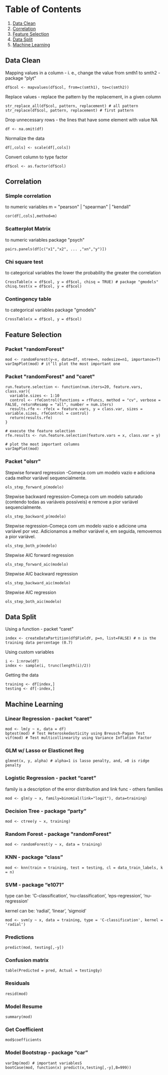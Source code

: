 # Table of Contents
1. [Data Clean](#data-clean)
2. [Correlation](#correlation)
3. [Feature Selection](#feature-selection)
4. [Data Split](#data-split)
5. [Machine Learning](#machine-learning)


## Data Clean
Mapping values in a column - i. e., change the value from smth1 to smth2 - package “plyt”

    df$col <- mapvalues(df$col, from=c(smth1), to=c(smth2))

Replace values - replace the pattern by the replacement, in a given column

    str_replace_all(df$col, pattern, replacement) # all pattern
    str_replace(df$col, pattern, replacement) # first pattern

Drop unnecessary rows - the lines that have some element with value NA

    df <- na.omit(df)

Normalize the data

    df[,cols] <- scale(df[,cols])

Convert column to type factor

    df$col <- as.factor(df$col)

## Correlation
### Simple correlation
to numeric variables
m = "pearson" | "spearman" | "kendall"

    cor(df[,cols],method=m)

### Scatterplot Matrix
to numeric variables
package "psych"

    pairs.panels(df[c("x1","x2", ... ,"xn","y")])

### Chi square test
to categorical variables
the lower the probability the greater the correlation

    CrossTable(x = df$col, y = df$col, chisq = TRUE) # package "gmodels"
    chisq.test(x = df$col, y = df$col)

### Contingency table
to categorical variables
package "gmodels"

    CrossTable(x = df$col, y = df$col)

## Feature Selection
### Packet "randomForest"
    mod <- randomForest(y~x, data=df, ntree=n, nodesize=n1, importance=T)
    varImpPlot(mod) # it’ll plot the most important one

### Packet "randomForest" and "caret"
    run.feature.selection <- function(num.iters=20, feature.vars, class.var){
      variable.sizes <- 1:10
      control <- rfeControl(functions = rfFuncs, method = "cv", verbose = FALSE, returnResamp = "all", number = num.iters)
      results.rfe <- rfe(x = feature.vars, y = class.var, sizes = variable.sizes, rfeControl = control)		
      return(results.rfe) 
    }

    # execute the feature selection
    rfe.results <- run.feature.selection(feature.vars = x, class.var = y) 

    # plot the most important columns
    varImpPlot(mod) 

### Packet "olsrr"
Stepwise forward regression -Começa com um modelo vazio e adiciona cada melhor variável sequencialmente. 

    ols_step_forward_p(modelo) 

Stepwise backward regression-Começa com um modelo saturado (contendo todas as variáveis possíveis) e remove a pior variável sequencialmente. 

    ols_step_backward_p(modelo) 

Stepwise regression-Começa com um modelo vazio e adicione uma variável por vez.  Adicionamos a melhor variável e, em seguida, removemos a pior variável. 

    ols_step_both_p(modelo) 

Stepwise AIC forward regression

    ols_step_forward_aic(modelo) 

Stepwise AIC backward regression

    ols_step_backward_aic(modelo) 

Stepwise AIC regression

    ols_step_both_aic(modelo)


## Data Split
Using a function - packet “caret”

    index <- createDataPartition(df$FieldY, p=n, list=FALSE) # n is the training data percentage (0.7)

Using custom variables 

    i <- 1:nrow(df)
    index <- sample(i, trunc(length(i)/2))

Getting the data

    training <- df[index,]
    testing <- df[-index,]

## Machine Learning
### Linear Regression - packet “caret”
    mod <- lm(y ~ x, data = df)
    bptest(mod) # Test Heteroskedasticity using Breusch-Pagan Test
    vif(mod) # Test multicollinearity using Variance Inflation Factor

### GLM w/ Lasso or Elasticnet Reg
    glmnet(x, y, alpha) # alpha=1 is lasso penalty, and, =0 is ridge penalty

### Logistic Regression - packet “caret”
family is a description of the error distribution and link func - others families

    mod <- glm(y ~ x, family=binomial(link="logit"), data=training)

### Decision Tree - package “party”
    mod <- ctree(y ~ x, training)

### Random Forest - package "randomForest"
    mod <- randomForest(y ~ x, data = training)

### KNN - package “class”
    mod <- knn(train = training, test = testing, cl = data_train_labels, k = n)

### SVM - package “e1071”
type can be: ‘C-classification’, ‘nu-classification’, ‘eps-regression’, ‘nu-regression’

kernel can be: ‘radial’, ‘linear’, ‘sigmoid’

    mod <- svm(y ~ x, data = training, type = 'C-classification', kernel = 'radial')

### Predictions
    predict(mod, testing[,-y])

### Confusion matrix
    table(Predicted = pred, Actual = testing$y) 

### Residuals
    resid(mod)

### Model Resume
    summary(mod)

### Get Coefficient
    mod$coefficients

### Model Bootstrap - package “car”
    varImp(mod) # important variablesS
    bootCase(mod, function(x) predict(x,testing[,-y],B=999))
